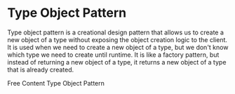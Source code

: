 # Type Object Pattern

Type object pattern is a creational design pattern that allows us to create a new object of a type without exposing the object creation logic to the client. It is used when we need to create a new object of a type, but we don't know which type we need to create until runtime. It is like a factory pattern, but instead of returning a new object of a type, it returns a new object of a type that is already created.

<ResourceGroupTitle>Free Content</ResourceGroupTitle>
<BadgeLink colorScheme='yellow' badgeText='Read' href='https://gameprogrammingpatterns.com/type-object.html'>Type Object Pattern</BadgeLink>
